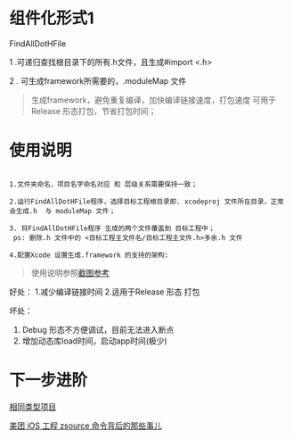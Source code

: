 # 组件化形式1

FindAllDotHFile

1 .可递归查找根目录下的所有.h文件，且生成#import <.h> 

2 . 可生成framework所需要的，.moduleMap 文件



>生成framework，避免重复编译，加快编译链接速度，打包速度
可用于Release 形态打包，节省打包时间；


# 使用说明

```0. 新建目标工程 framework， 设置语言为ObjC;

1.文件夹命名，项目名字命名对应 和 层级关系需要保持一致；

2.运行FindAllDotHFile程序，选择目标工程根目录即. xcodeproj 文件所在目录，正常会生成.h  与 moduleMap 文件；

3. 将FindAllDotHFile程序 生成的两个文件覆盖到 目标工程中；
 ps: 删除.h 文件中的 <目标工程主文件名/目标工程主文件.h>多余.h 文件

4.配置Xcode 设置生成.framework 的支持的架构:
```


>使用说明参照[截图参考](https://github.com/nice2m/FindHeaderFile/tree/main/FindDotDemo/steps)


好处：
1.减少编译链接时间
2.适用于Release 形态 打包

坏处：
1. Debug 形态不方便调试，目前无法进入断点
2. 增加动态库load时间，启动app时间(极少)



# 下一步进阶

[相同类型项目](https://github.com/gurhub/universal-framework)

[美团 iOS 工程 zsource 命令背后的那些事儿](https://tech.meituan.com/2019/08/08/the-things-behind-the-ios-project-zsource-command.html)






